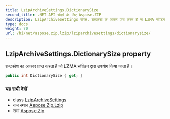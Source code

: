 ```yaml
---
title: LzipArchiveSettings.DictionarySize
second_title: .NET API संदर्भ के लिए Aspose.ZIP
description: LzipArchiveSettings संपत्त. शब्दकश क आकर प्रप्त करत है ज LZMA संपड़न द्वर उपयग कय जत है
type: docs
weight: 70
url: /hi/net/aspose.zip.lzip/lziparchivesettings/dictionarysize/
---
```

## LzipArchiveSettings.DictionarySize property

शब्दकोश का आकार प्राप्त करता है जो LZMA संपीड़न द्वारा उपयोग किया जाता है।

```csharp
public int DictionarySize { get; }
```

### यह सभी देखें

* class [LzipArchiveSettings](../)
* नाम स्थान [Aspose.Zip.Lzip](../../lziparchivesettings/)
* सभा [Aspose.Zip](../../../)


